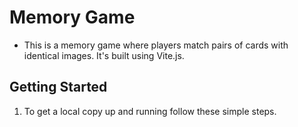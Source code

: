 # Memory Game
- This is a memory game where players match pairs of cards with identical images. It's built using Vite.js.

## Getting Started
1. To get a local copy up and running follow these simple steps.
